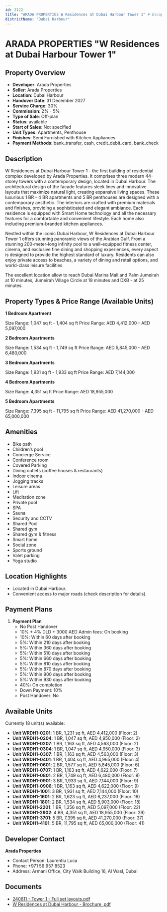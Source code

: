 ```yaml
---
id: 2122
title: "ARADA PROPERTIES W Residences at Dubai Harbour Tower 1" # Escape quotes for YAML string
districtName: "Dubai Harbour"
---
```


# ARADA PROPERTIES "W Residences at Dubai Harbour Tower 1"

## Property Overview
- **Developer**: Arada Properties
- **Seller**: Arada Properties
- **Location**: Dubai Harbour
- **Handover Date**: 31 December 2027
- **Service Charge**: 30%
- **Commission**: 2% - 5%
- **Type of Sale**: Off-plan
- **Status**: available
- **Start of Sales**: Not specified
- **Unit Types**: Apartments, Penthouse
- **Finishes**: Semi Furnished with Kitchen Appliances
- **Payment Methods**: bank_transfer, cash, credit_debit_card, bank_check

## Description
W Residences at Dubai Harbour Tower 1 - the first building of residential complex developed by Arada Properties. It comprises three modern 44-storey towers with a contemporary design, located in Dubai Harbour. The architectural design of the facade features sleek lines and innovative layouts that maximize natural light, creating expansive living spaces. These luxurious 1 BR - 4 BR apartments and 5 BR penthouses are designed with a contemporary aesthetic. The interiors are crafted with premium materials and finishes, providing a sophisticated and elegant ambiance. Each residence is equipped with Smart Home technology and all the necessary features for a comfortable and convenient lifestyle. Each home also including premium-branded kitchen appliances.

Nestled within the iconic Dubai Harbour, W Residences at Dubai Harbour Tower 1 offers stunning panoramic views of the Arabian Gulf. From a stunning 200-meter-long infinity pool to a well-equipped fitness center, cinema, and exclusive fine dining and shopping experiences, every aspect is designed to provide the highest standard of luxury. Residents can also enjoy private access to beaches, a variety of dining and retail options, and world-class leisure facilities.

The excellent location allow to reach Dubai Marina Mall and Palm Jumeirah at 10 minutes, Jumeirah Village Circle at 18 minutes and DXB - at 25 minutes.

## Property Types & Price Range (Available Units)
**1 Bedroom Apartment**

Size Range: 1,047 sq ft - 1,404 sq ft
Price Range: AED 4,412,000 - AED 5,097,000

**2 Bedroom Apartments**

Size Range: 1,534 sq ft - 1,749 sq ft
Price Range: AED 5,845,000 - AED 6,480,000

**3 Bedroom Apartments**

Size Range: 1,931 sq ft - 1,933 sq ft
Price Range: AED 7,144,000

**4 Bedroom Apartments**

Size Range: 4,351 sq ft
Price Range: AED 18,955,000

**5 Bedroom Apartments**

Size Range: 7,395 sq ft - 11,795 sq ft
Price Range: AED 41,270,000 - AED 65,000,000

## Amenities
- Bike path
- Children’s pool
- Concierge Service
- Conference room
- Covered Parking
- Dining outlets  (coffee houses & restaurants)
- Indoor cinema
- Jogging tracks
- Leisure areas
- Lift
- Meditation zone
- Private pool
- SPA
- Sauna
- Security and CCTV
- Shared Pool
- Shared gym
- Shared gym & fitness
- Smart home
- Social zone
- Sports ground
- Valet parking
- Yoga studio

## Location Highlights
- Located in Dubai Harbour.
- Convenient access to major roads (check description for details).

## Payment Plans
1. **Payment Plan**
   - No Post Handover
   - 10% + 4% DLD + 3000 AED Admin fees: On booking
   - 10%: Within 60 days after booking
   - 5%: Within 210 days after booking
   - 5%: Within 360 days after booking
   - 5%: Within 510 days after booking
   - 5%: Within 660 days after booking
   - 5%: Within 810 days after booking
   - 5%: Within 870 days after booking
   - 5%: Within 900 days after booking
   - 5%: Within 930 days after booking
   - 40%: On сompletion
   - Down Payment: 10%
   - Post Handover: No

## Available Units
Currently 18 unit(s) available:
- **Unit WRDH1-0201**: 1 BR, 1,231 sq ft, AED 4,412,000 (Floor: 2)
- **Unit WRDH1-0204**: 1 BR, 1,047 sq ft, AED 4,950,000 (Floor: 2)
- **Unit WRDH1-0207**: 1 BR, 1,163 sq ft, AED 4,563,000 (Floor: 2)
- **Unit WRDH1-0304**: 1 BR, 1,047 sq ft, AED 4,950,000 (Floor: 3)
- **Unit WRDH1-0307**: 1 BR, 1,163 sq ft, AED 4,563,000 (Floor: 3)
- **Unit WRDH1-0401**: 1 BR, 1,404 sq ft, AED 4,965,000 (Floor: 4)
- **Unit WRDH1-0601**: 2 BR, 1,577 sq ft, AED 5,845,000 (Floor: 6)
- **Unit WRDH1-0707**: 1 BR, 1,163 sq ft, AED 4,622,000 (Floor: 7)
- **Unit WRDH1-0801**: 2 BR, 1,749 sq ft, AED 6,480,000 (Floor: 8)
- **Unit WRDH1-0901**: 3 BR, 1,933 sq ft, AED 7,144,000 (Floor: 9)
- **Unit WRDH1-0906**: 1 BR, 1,163 sq ft, AED 4,622,000 (Floor: 9)
- **Unit WRDH1-1001**: 3 BR, 1,931 sq ft, AED 7,144,000 (Floor: 10)
- **Unit WRDH1-1601**: 2 BR, 1,623 sq ft, AED 6,237,000 (Floor: 16)
- **Unit WRDH1-1801**: 2 BR, 1,534 sq ft, AED 5,903,000 (Floor: 18)
- **Unit WRDH1-2201**: 1 BR, 1,356 sq ft, AED 5,097,000 (Floor: 22)
- **Unit WRDH1-2902**: 4 BR, 4,351 sq ft, AED 18,955,000 (Floor: 29)
- **Unit WRDH1-3701**: 5 BR, 7,395 sq ft, AED 41,270,000 (Floor: 37)
- **Unit WRDH1-4101**: 5 BR, 11,795 sq ft, AED 65,000,000 (Floor: 41)

## Developer Contact
**Arada Properties**
- Contact Person: Laurentiu Luca
- Phone: +971 56 957 8523
- Address: Armani Office, City Walk Building 16, Al Wasl, Dubai

## Documents
- [240611 - Tower 1 - Full set layouts.pdf](https://cdn.geniemap.net/2024/06/11/WFU00iOy0RYCYG4j2KObdlQwko0KpiJMqsPUrXEF.pdf)
- [W Residences at Dubai Harbour - Brochure .pdf](https://cdn.geniemap.net/2024/06/28/MUdS4Jpz3VrArmNDX5rSazuSEVk9a6HSkSbVReMJ.pdf)
